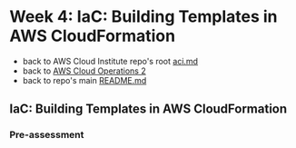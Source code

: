 # Week 4: IaC: Building Templates in AWS CloudFormation

* back to AWS Cloud Institute repo's root [aci.md](../aci.md)
* back to [AWS Cloud Operations 2](./aws-cloud-operations-2.md)
* back to repo's main [README.md](../../../README.md)

## IaC: Building Templates in AWS CloudFormation

### Pre-assessment
